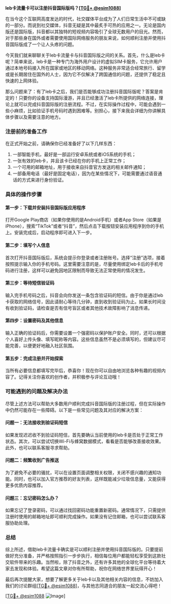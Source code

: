 **leb卡流量卡可以注册抖音国际版吗？[[TG💪+ @esim1088](https://t.me/s/esim1088)]**

在当今这个互联网高度发达的时代，社交媒体平台成为了人们日常生活中不可或缺的一部分。而说到社交媒体，抖音无疑是其中最炙手可热的应用之一。无论是国内版还是国际版，抖音都以其独特的短视频内容吸引了全球无数用户的目光。然而，对于那些身在国外或者需要使用国际网络服务的朋友来说，如何顺利注册并使用抖音国际版成了一个让人头疼的问题。

今天我们就来聊聊关于leb卡流量卡与抖音国际版之间的关系。首先，什么是leb卡呢？简单来说，leb卡是一种专门为海外用户设计的虚拟SIM卡服务，它允许用户通过本地号码接入所在国家或地区的移动网络。这种服务非常适合经常旅行、留学或是长期居住在国外的人士，因为它不仅解决了跨国通信的问题，还提供了稳定且快速的上网体验。

那么问题来了：有了leb卡之后，我们是否能够成功注册抖音国际版呢？答案是肯定的！只要你的设备支持国际漫游，并且已经激活了leb卡所提供的网络连接，理论上就可以完成抖音国际版的注册流程。不过，在实际操作过程中，可能会遇到一些小麻烦，比如验证手机号码时遇到困难等。别担心，接下来我会详细为你讲解具体步骤以及需要注意的地方。

### 注册前的准备工作

在正式开始之前，请确保你已经准备好了以下几样东西：
1. 一部智能手机，最好是一部运行安卓系统或者iOS系统的手机；
2. 一张有效的leb卡，并且该卡已经在你的手机上正常工作；
3. 一个可用的邮箱地址，用于接收来自抖音官方发送的相关邮件通知；
4. 一部备用电话（最好是固定电话），因为在某些情况下，可能需要通过语音通话的方式来进行身份验证。

### 具体的操作步骤

#### 第一步：下载并安装抖音国际版应用程序
打开Google Play商店（如果你使用的是Android手机）或者App Store（如果是iPhone），搜索“TikTok”或者“抖音”，然后点击下载按钮安装应用程序到你的手机上。安装完成后，启动程序即可进入下一步。

#### 第二步：填写个人信息
首次打开抖音国际版后，系统会提示你登录或者注册账号。选择“注册”选项，接着按照提示输入你的手机号码。这里需要注意的是，尽量使用绑定leb卡后的手机号码进行注册，这样可以避免因地区限制而导致无法正常使用的情况发生。

#### 第三步：等待短信验证码
输入完手机号码之后，抖音会向你发送一条包含验证码的短信。由于你是通过leb卡获取的网络信号，因此请耐心等待几分钟，直到收到验证码为止。如果长时间没有收到验证码，请检查是否有信号盲区或者其他技术故障影响了消息传递。

#### 第四步：设置密码及其他信息
输入正确的验证码后，你需要设置一个强密码以保护账户安全。同时，还可以根据个人喜好上传头像、填写昵称等内容。这些信息虽然不是必须填写的，但建议尽可能完善，以便更好地融入社区氛围。

#### 第五步：完成注册并开始探索
当所有必要信息都填写完毕后，恭喜你！现在你可以自由地浏览各种有趣的视频内容了。记得关注你喜欢的创作者，并积极参与评论互动哦！

### 可能遇到的问题及解决办法

尽管上述方法可以帮助大多数用户顺利完成抖音国际版的注册过程，但在实际操作中仍然可能存在一些障碍。以下是一些常见问题及其对应的解决方案：

#### 问题一：无法接收到验证码短信
如果发现迟迟收不到验证码短信，首先要确认当前使用的leb卡是否处于正常工作状态。其次，可以尝试切换Wi-Fi与蜂窝数据模式，看看是否能够改善接收效果。此外，也可以联系客服寻求帮助。

#### 问题二：频繁收到广告推送
为了避免不必要的骚扰，可以在设置页面调整相关权限，关闭不感兴趣的通知功能。同时，也可以加入官方推荐的好友列表，这样既能减少垃圾信息量，又能获得更多优质内容推荐。

#### 问题三：忘记密码怎么办？
如果忘记了登录密码，可以通过找回密码功能重置新密码。通常情况下，只需提供注册时使用的邮箱地址即可顺利完成操作。如果没有记住邮箱，也可以尝试联系客服协助处理。

### 总结

综上所述，借助leb卡流量卡确实是可以顺利注册并使用抖音国际版的。只要提前做好充分准备，并严格按照指引一步步执行，相信每位用户都能轻松享受到这款社交软件带来的乐趣。当然啦，除了抖音之外，还有许多其他的全球化平台等待着大家去发现和体验。希望这篇文章对你有所帮助，祝你在网络世界里玩得开心！

最后再次提醒大家，想要了解更多关于leb卡以及其他相关内容的信息，不妨加入我们的讨论群组[[TG💪+ @esim1088](https://t.me/s/esim1088)]，与其他志同道合的朋友一起交流心得吧！

[[TG💪+ @esim1088](https://t.me/s/esim1088) ![Image](https://i.postimg.cc/4NQfJmqS/Snipaste-2025-05-13-00-14-12.png)]